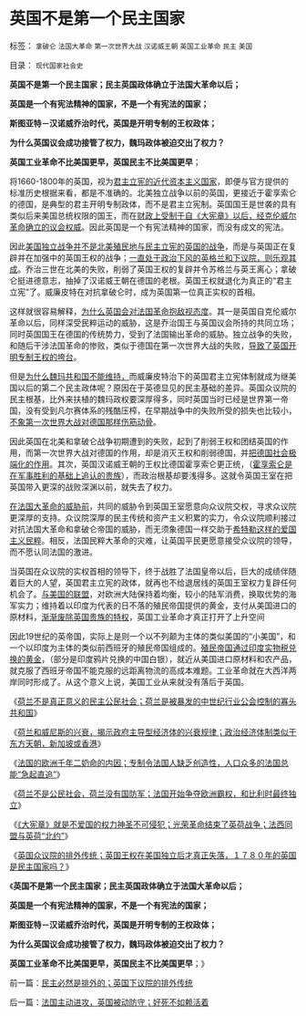 # 英国不是第一个民主国家

标签： `拿破仑` `法国大革命` `第一次世界大战` `汉诺威王朝` `英国工业革命` `民主` `美国` 

目录： `现代国家社会史`

**英国不是第一个民主国家；民主英国政体确立于法国大革命以后；**

**英国是一个有宪法精神的国家，不是一个有宪法的国家；**

**斯图亚特－汉诺威乔治时代，英国是开明专制的王权政体；**

**为什么英国议会成功接管了权力，魏玛政体被迫交出了权力？**

**英国工业革命不比美国更早，英国民主不比美国更早**；

将1660-1800年的英国，视为[君主立宪的近代资本主义国家](http://blog.sina.com.cn/s/blog_5563a64d0100cwlk.html)，即便与官方提供的标准历史根据来看，都是不准确的。北美独立战争以前的英国，更接近于霍享索仑的德国，是典型的君主开明专制政体，而不是君主立宪制。英国国王是世袭的具有类似后来美国总统权限的国王，而在[财政上受制于自《大宪章》以后，经克伦威尔革命确立的议会权威](../../../2011/3/9/英王why对大宪章有诚信？法国弱在那里？.md)。因此英国是一个有宪法精神的国家，而没有成文的宪法。

因此[美国独立战争并不是北美殖民地与民主立宪的英国的战争](../../../2011/3/15/美国的农民工和户籍制度和印第安人.md)，而是与英国正在复辟并在加强中的英国王权的战争；[一直处于政治下风的英格兰和下议院，则乐观其成](../../../2011/5/9/独立战争没有保证美国的独立；星条旗歌.md)。乔治三世在北美的失败，削弱了英国王权的复辟并令苏格兰与英王离心；拿破仑挺进德意志，抽掉了汉诺威王朝在德国的老根。英国王权就退化为真正的“君主立宪”了。威廉皮特在对抗拿破仑时，成为英国第一位真正实权的首相。

这样就很容易解释，[为什么英国会对法国革命抱敌视态度](../../../2011/3/11/为什么英国是法国大革命的死敌？.md)。其一是英国自克伦威尔革命以后，同样深受民粹运动的威胁，这是乔治国王与英国议会所持的共同立场；同时英国国王在德国的传统势力，受到了法国输出革命的威胁。独立战争的失败，和随后干涉法国革命的惨败，类似于德国在第一次世界大战的失败，[导致了英国开明专制王权的垮台](../../../2010/12/20/“开明专制”不可能长期稳定.md)。

但是[为什么魏玛共和国不能维持，](../../../2011/3/12/“妖魔化希特勒”掩盖了危险的社会规律.md)而威廉皮特治下的英国君主立宪体制就成为继美国以后的第二个民主政体呢？原因在于英德显见的民主基础的差异。英国众议院的民主根基，比外来扶植的魏玛政权要深厚得多，同时英国当时已经是世界第一帝国，没有受到凡尔赛体系的残酷压榨，在早期战争中的失败所受的损失也比较小，[不象第一次世界大战对德国那样伤筋动骨](../../../2010/3/18/旧德国是爱国分子追求的理想帝国.md)。

因此英国在北美和拿破仑战争初期遭到的失败，起到了削弱王权和团结英国的作用，而第一次世界大战对德国的作用，却是消灭王权和削弱德国，并[把德国社会极端化的作用](../../../2010/3/19/魔鬼三招！中国顶得了几招？.md)。其次，英国汉诺威王朝的王权比德国霍享索仑更正统，（[霍享索仑是在军事胜利的基础上追认的贵族](../../../2011/3/12/希特勒在德国上台和俄国民主进程.md)），而政治根基却要浅得多。这就令英国王室在把英国带入更深的战败深渊以前，就失去了权力。

[在法国大革命的威胁前](../../../2011/3/12/法国大革命是社会主义民粹运动.md)，共同的威胁令到英国王室愿意向众议院交权，寻求众议院更深厚的支持。众议院深厚的民主传统和资产主义积累的实力，令众议院顺利接过对抗法国大革命和拿破仑帝国的威胁，而无须象德国一样交助于[希特勒这样的爱国主义民粹](../../../2010/7/7/不要象希特勒先生一样用心良苦.md)。相反，法国民粹大革命的灾难，让英国平民更愿意接受众议院的领导，而不愿认同法国的激进。

当英国在众议院的实权首相的领导下，终于战胜了法国皇帝以后，巨大的成绩伴随着巨大的人望，英国君主立宪的政体，就再也不给退居线的英国王室权力复辟任何机会了。[与美国的联盟](../../../2011/5/9/有限的革命，有限的战争.md)，对欧洲大陆保持着均衡，较小的陆军消费，换取优势的海军实力；维持着以印度为代表的日不落的殖民帝国提供的黄金，支付从美国进口的原材料，[渐渐废除英国贵族的特权](../../../2011/2/6/以暴易暴是暴力；以武制暴非暴力.md)，英国工业革命才真正打开了上升空间

因此19世纪的英帝国，实际上是则一个以不列颠为主体的类似美国的“小美国”，和一个以印度为主体的类似前西班牙的殖民帝国组成的。[殖民帝国通过印度实物税兑换的黄金](../../../2010/10/30/工业革命是通货紧缩和市场扩大而不是资本积累.md)，（部分是印度鸦片兑换的中国白银），就近从美国进口原材料和农产品，就克服了西班牙帝国不能克服的远距离物流的高成本难题。工业革命就在大西洋两岸同时形成了。从这个意义上说，美国工业从来就没有落后于英国。

《[荷兰不是真正意义的民主公民社会；荷兰是被暴发的中世纪行业公会控制的寡头共和国](../../../2011/8/19/荷兰不是真正意义的民主公民社会.md)》

《[荷兰和威尼斯的兴衰，揭示政府主导型经济体的兴衰规律；政治经济体制类似于东方天朝，新加坡或香港](../../../2011/8/19/“成也行会，败也行会”的荷兰和威尼斯.md)》

《[法国的欧洲千年二奶命的内因；专制令法国人缺乏创造性，人口众多的法国总能“急起直追”](../../../2011/8/20/法国的欧洲千年二奶命.md)》

《[荷兰不是公民社会，荷兰没有国防军；法国开始争夺欧洲霸权，和比利时最终独立](../../../2011/8/20/三败俱伤的（法）英荷战争.md)》

《[《大宪章》就是不爱国的权力神圣不可侵犯；光荣革命结束了英荷战争；法西同盟与英荷“北约”](../../../2011/8/20/荷兰联合《大宪章》“打赢了荷英战争”.md)》

《[英国众议院的排外传统；英国王权在美国独立后才真正失落，１７８０年的英国是民主国家吗？](../../../2011/8/21/民主必然是排外的；英国下议院的排外传统.md)》

《**英国不是第一个民主国家；民主英国政体确立于法国大革命以后；**

**英国是一个有宪法精神的国家，不是一个有宪法的国家；**

**斯图亚特－汉诺威乔治时代，英国是开明专制的王权政体；**

**为什么英国议会成功接管了权力，魏玛政体被迫交出了权力？**

**英国工业革命不比美国更早，英国民主不比美国更早**；》



前一篇：[民主必然是排外的；英国下议院的排外传统](../../../2011/8/21/民主必然是排外的；英国下议院的排外传统.md)

后一篇：[法国主动进攻，英国被动防守；好死不如赖活着](../../../2011/8/21/法国主动进攻，英国被动防守；好死不如赖活着.md)